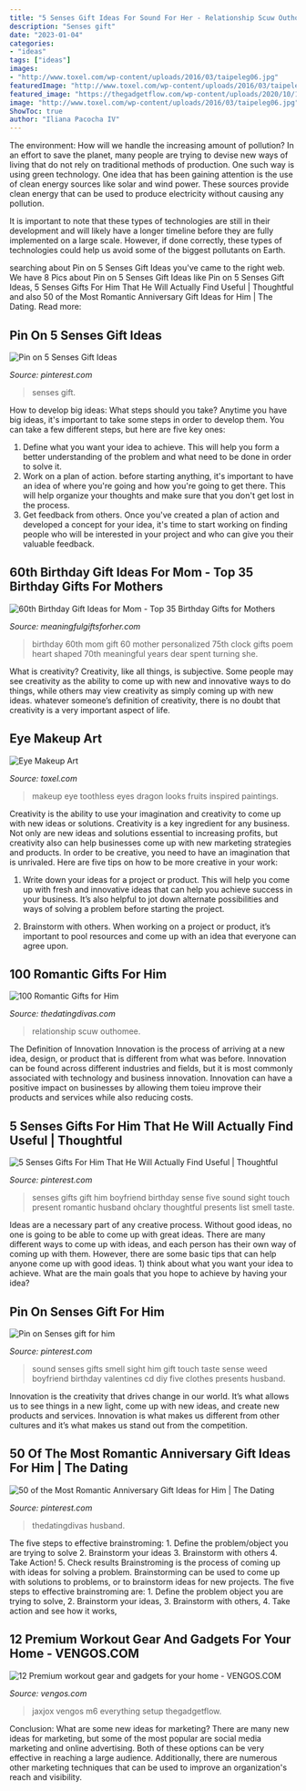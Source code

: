 ```yaml
---
title: "5 Senses Gift Ideas For Sound For Her - Relationship Scuw Outhomee"
description: "Senses gift"
date: "2023-01-04"
categories:
- "ideas"
tags: ["ideas"]
images:
- "http://www.toxel.com/wp-content/uploads/2016/03/taipeleg06.jpg"
featuredImage: "http://www.toxel.com/wp-content/uploads/2016/03/taipeleg06.jpg"
featured_image: "https://thegadgetflow.com/wp-content/uploads/2020/10/12-Premium-workout-gear-and-gadgets-for-your-home.jpg"
image: "http://www.toxel.com/wp-content/uploads/2016/03/taipeleg06.jpg"
ShowToc: true
author: "Iliana Pacocha IV"
---
```



The environment: How will we handle the increasing amount of pollution?
In an effort to save the planet, many people are trying to devise new ways of living that do not rely on traditional methods of production. One such way is using green technology. 
One idea that has been gaining attention is the use of clean energy sources like solar and wind power. These sources provide clean energy that can be used to produce electricity without causing any pollution. 

It is important to note that these types of technologies are still in their development and will likely have a longer timeline before they are fully implemented on a large scale. However, if done correctly, these types of technologies could help us avoid some of the biggest pollutants on Earth.

	

		
searching about Pin on 5 Senses Gift Ideas you've came to the right web. We have 8 Pics about Pin on 5 Senses Gift Ideas like Pin on 5 Senses Gift Ideas, 5 Senses Gifts For Him That He Will Actually Find Useful | Thoughtful and also 50 of the Most Romantic Anniversary Gift Ideas for Him | The Dating. Read more:
		
    
## Pin On 5 Senses Gift Ideas

<img loading=lazy src="https://i.pinimg.com/736x/50/d7/0b/50d70b339bea9c021e6b8cc4b2db1636.jpg" onerror="this.onerror=null;this.src='https://tse3.mm.bing.net/th?id=OIP.QmDl6wk5xlAMHz8IaqbazQHaLH&amp;pid=15.1';" alt="Pin on 5 Senses Gift Ideas">

_Source: pinterest.com_

>senses gift. 

	

How to develop big ideas: What steps should you take?
Anytime you have big ideas, it's important to take some steps in order to develop them. You can take a few different steps, but here are five key ones: 
1. Define what you want your idea to achieve. This will help you form a better understanding of the problem and what need to be done in order to solve it. 
2. Work on a plan of action. before starting anything, it's important to have an idea of where you're going and how you're going to get there. This will help organize your thoughts and make sure that you don't get lost in the process. 
3. Get feedback from others. Once you've created a plan of action and developed a concept for your idea, it's time to start working on finding people who will be interested in your project and who can give you their valuable feedback.

    
## 60th Birthday Gift Ideas For Mom - Top 35 Birthday Gifts For Mothers

<img loading=lazy src="https://www.meaningfulgiftsforher.com/wp-content/uploads/2015/02/Personalized-60th-Birthday-Clock-for-Mom.jpg" onerror="this.onerror=null;this.src='https://tse3.mm.bing.net/th?id=OIP.08QZB9atRScPYxpw6FRaWgHaHa&amp;pid=15.1';" alt="60th Birthday Gift Ideas for Mom - Top 35 Birthday Gifts for Mothers">

_Source: meaningfulgiftsforher.com_

>birthday 60th mom gift 60 mother personalized 75th clock gifts poem heart shaped 70th meaningful years dear spent turning she. 

	

What is creativity?
Creativity, like all things, is subjective. Some people may see creativity as the ability to come up with new and innovative ways to do things, while others may view creativity as simply coming up with new ideas. whatever someone’s definition of creativity, there is no doubt that creativity is a very important aspect of life.

    
## Eye Makeup Art

<img loading=lazy src="http://www.toxel.com/wp-content/uploads/2016/03/taipeleg06.jpg" onerror="this.onerror=null;this.src='https://tse4.mm.bing.net/th?id=OIP.pPW9A_wZLTawXENgHOeRxgHaHa&amp;pid=15.1';" alt="Eye Makeup Art">

_Source: toxel.com_

>makeup eye toothless eyes dragon looks fruits inspired paintings. 

	

Creativity is the ability to use your imagination and creativity to come up with new ideas or solutions.
Creativity is a key ingredient for any business. Not only are new ideas and solutions essential to increasing profits, but creativity also can help businesses come up with new marketing strategies and products. In order to be creative, you need to have an imagination that is unrivaled. Here are five tips on how to be more creative in your work: 
1. Write down your ideas for a project or product. This will help you come up with fresh and innovative ideas that can help you achieve success in your business. It’s also helpful to jot down alternate possibilities and ways of solving a problem before starting the project. 

2. Brainstorm with others. When working on a project or product, it’s important to pool resources and come up with an idea that everyone can agree upon.

    
## 100 Romantic Gifts For Him

<img loading=lazy src="https://www.thedatingdivas.com/wp-content/uploads/2017/12/100-Romantic-Gifts-for-Him-Sexy-1.png" onerror="this.onerror=null;this.src='https://tse4.mm.bing.net/th?id=OIP.LRrCjCdyVk-LCZxEFujvDwHaMy&amp;pid=15.1';" alt="100 Romantic Gifts for Him">

_Source: thedatingdivas.com_

>relationship scuw outhomee. 

	

The Definition of Innovation
Innovation is the process of arriving at a new idea, design, or product that is different from what was before. Innovation can be found across different industries and fields, but it is most commonly associated with technology and business innovation. Innovation can have a positive impact on businesses by allowing them toieu improve their products and services while also reducing costs.

    
## 5 Senses Gifts For Him That He Will Actually Find Useful | Thoughtful

<img loading=lazy src="https://i.pinimg.com/736x/6d/b6/4a/6db64ac2f2cec9da6c9be1d17270cd15.jpg" onerror="this.onerror=null;this.src='https://tse1.mm.bing.net/th?id=OIP.FfJ-Kezy2oBIh39D21Sv3gAAAA&amp;pid=15.1';" alt="5 Senses Gifts For Him That He Will Actually Find Useful | Thoughtful">

_Source: pinterest.com_

>senses gifts gift him boyfriend birthday sense five sound sight touch present romantic husband ohclary thoughtful presents list smell taste. 

	

Ideas are a necessary part of any creative process. Without good ideas, no one is going to be able to come up with great ideas. There are many different ways to come up with ideas, and each person has their own way of coming up with them. However, there are some basic tips that can help anyone come up with good ideas. 1) think about what you want your idea to achieve. What are the main goals that you hope to achieve by having your idea?

    
## Pin On Senses Gift For Him

<img loading=lazy src="https://i.pinimg.com/736x/f4/c6/2d/f4c62d0a37273bb034ca37ee362ceec4--candy-book.jpg" onerror="this.onerror=null;this.src='https://tse4.mm.bing.net/th?id=OIP.7t2OCApyyRAhzEMZEKMjAwHaFj&amp;pid=15.1';" alt="Pin on Senses gift for him">

_Source: pinterest.com_

>sound senses gifts smell sight him gift touch taste sense weed boyfriend birthday valentines cd diy five clothes presents husband. 

	

Innovation is the creativity that drives change in our world. It’s what allows us to see things in a new light, come up with new ideas, and create new products and services. Innovation is what makes us different from other cultures and it’s what makes us stand out from the competition.

    
## 50 Of The Most Romantic Anniversary Gift Ideas For Him | The Dating

<img loading=lazy src="https://i.pinimg.com/736x/e5/93/26/e59326a1f2d6a00f6a25d74264590d35.jpg" onerror="this.onerror=null;this.src='https://tse2.mm.bing.net/th?id=OIP.jJwO28pU_Rriwu6kInUUtgHaE8&amp;pid=15.1';" alt="50 of the Most Romantic Anniversary Gift Ideas for Him | The Dating">

_Source: pinterest.com_

>thedatingdivas husband. 

	

The five steps to effective brainstroming: 1. Define the problem/object you are trying to solve 2. Brainstorm your ideas 3. Brainstorm with others 4. Take Action! 5. Check results
Brainstroming is the process of coming up with ideas for solving a problem. Brainstorming can be used to come up with solutions to problems, or to brainstorm ideas for new projects. The five steps to effective brainstroming are: 1. Define the problem object you are trying to solve, 2. Brainstorm your ideas, 3. Brainstorm with others, 4. Take action and see how it works, 
    
## 12 Premium Workout Gear And Gadgets For Your Home - VENGOS.COM

<img loading=lazy src="https://thegadgetflow.com/wp-content/uploads/2020/10/12-Premium-workout-gear-and-gadgets-for-your-home.jpg" onerror="this.onerror=null;this.src='https://tse1.mm.bing.net/th?id=OIP.OPkTn9JX84f-bNpJ7q1WdwHaEK&amp;pid=15.1';" alt="12 Premium workout gear and gadgets for your home - VENGOS.COM">

_Source: vengos.com_

>jaxjox vengos m6 everything setup thegadgetflow. 

	

Conclusion: What are some new ideas for marketing?
There are many new ideas for marketing, but some of the most popular are social media marketing and online advertising. Both of these options can be very effective in reaching a large audience. Additionally, there are numerous other marketing techniques that can be used to improve an organization's reach and visibility.

